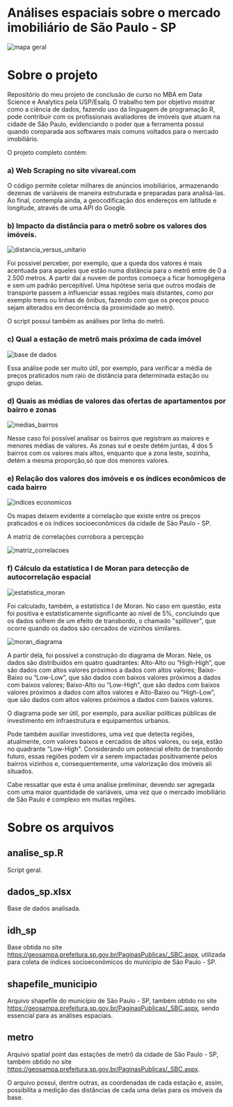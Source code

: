 # Análises espaciais sobre o mercado imobiliário de São Paulo - SP

![mapa geral](https://github.com/jlgrego/imoveis_sp/blob/main/assets/valores_unitarios.png)

# Sobre o projeto

Repositório do meu projeto de conclusão de curso no MBA em Data Science e Analytics pela USP/Esalq. O trabalho tem por objetivo mostrar como a ciência de dados, fazendo uso da linguagem de programação R, pode contribuir com os profissionais avaliadores de imóveis que atuam na cidade de São Paulo, evidenciando o poder que a ferramenta possui quando comparada aos softwares mais comuns voltados para o mercado imobiliário.

O projeto completo contém:

### a) Web Scraping no site vivareal.com

O código permite coletar milhares de anúncios imobiliários, armazenando dezenas de variáveis de maneira estruturada e preparadas para analisá-las. Ao final, contempla ainda, a geocodificação dos endereços em latitude e longitude, através de uma API do Google. 

### b) Impacto da distância para o metrô sobre os valores dos imóveis. 

![distancia_versus_unitario](https://github.com/jlgrego/imoveis_sp/blob/main/assets/dist_versus_unitario.png)

Foi possivel perceber, por exemplo, que a queda dos valores é mais acentuada para aqueles que estão numa distância para o metrô entre de 0 a 2.500 metros. A partir daí a nuvem de pontos comoeça a ficar homogêgena e sem um padrão percepitível. Uma hipótese seria que outros modais de transporte passem a influenciar essas regiões mais distantes, como por exemplo trens ou linhas de ônibus, fazendo com que os preços pouco sejam alterados em decorrência da proximidade ao metrô.

O script possui também as análises por linha do metrô.

### c) Qual a estação de metrô mais próxima de cada imóvel

![base de dados](https://github.com/jlgrego/imoveis_sp/blob/main/assets/dados.png)

Essa análise pode ser muito útil, por exemplo, para verificar a média de preços praticados num raio de distância para determinada estação ou grupo delas. 

### d) Quais as médias de valores das ofertas de apartamentos por bairro e zonas

![medias_bairros](https://github.com/jlgrego/imoveis_sp/blob/main/assets/medias_bairros.png)

Nesse caso foi possível analisar os bairros que registram as maiores e menores médias de valores. As zonas sul e oeste detém juntas, 4 dos 5 bairros com os valores mais altos, enquanto que a zona leste, sozinha, detém a mesma proporção,só que dos menores valores. 

### e) Relação dos valores dos imóveis e os índices econômicos de cada bairro

![indices economicos](https://github.com/jlgrego/imoveis_sp/blob/main/assets/valor%20e%20indices.PNG)

Os mapas deixem evidente a correlação que existe entre os preços praticados e os índices socioeconômicos da cidade de São Paulo - SP.

A matriz de correlações corrobora a percepção

![matriz_correlacoes](https://github.com/jlgrego/imoveis_sp/blob/main/assets/correlacoes.PNG)

### f) Cálculo da estatística I de Moran para detecção de autocorrelação espacial

![estatistica_moran](https://github.com/jlgrego/imoveis_sp/blob/main/assets/moran_teste.png)

Foi calculado, também, a estatística I de Moran. No caso em questão, esta foi positiva e estatisticamente significante ao nível de 5%, concluindo que os dados sofrem de um efeito de transbordo, o chamado "spillover", que ocorre quando os dados são cercados de vizinhos similares.

![moran_diagrama](https://github.com/jlgrego/imoveis_sp/blob/main/assets/diagrama_moran.png)

A partir dela, foi possível a construção do diagrama de Moran. Nele, os dados são distribuídos em quatro quadrantes: Alto-Alto ou “High-High”, que são dados com altos valores próximos a dados com altos valores; Baixo-Baixo ou “Low-Low”, que são dados com baixos valores próximos a dados com baixos valores; Baixo-Alto ou “Low-High”, que são dados com baixos valores próximos a dados com altos valores e Alto-Baixo ou “High-Low”, que são dados com altos valores próximos a dados com baixos valores. 

O diagrama pode ser útil, por exemplo, para auxiliar políticas públicas de investimento em infraestrutura e equipamentos urbanos.

Pode também auxiliar investidores, uma vez que detecta regiões, atualmente, com valores baixos e cercados de altos valores, ou seja, estão no quadrante "Low-High". Considerando um potencial efeito de transbordo futuro, essas regiões podem vir a serem impactadas positivamente pelos bairros vizinhos e, consequentemente, uma valorização dos imóveis ali situados. 

Cabe ressaltar que esta é uma análise preliminar, devendo ser agregada com uma maior quantidade de variáveis, uma vez que o mercado imobiliário de São Paulo é complexo em muitas regiões. 

# Sobre os arquivos

## analise_sp.R

Script geral.

## dados_sp.xlsx

Base de dados analisada.  

## idh_sp

Base obtida no site https://geosampa.prefeitura.sp.gov.br/PaginasPublicas/_SBC.aspx, utilizada para coleta de índices socioeconômicos do município de São Paulo - SP.

## shapefile_municipio

Arquivo shapefile do município de São Paulo - SP, também obtido no site https://geosampa.prefeitura.sp.gov.br/PaginasPublicas/_SBC.aspx, sendo essencial para as análises espaciais.

## metro

Arquivo spatial point das estações de metrô da cidade de São Paulo - SP, também obtido no site https://geosampa.prefeitura.sp.gov.br/PaginasPublicas/_SBC.aspx. 

O arquivo possui, dentre outras, as coordenadas de cada estação e, assim, possibilita a medição das distâncias de cada uma delas para os imóveis da base. 


